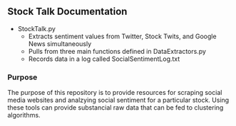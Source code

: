 ## Stock Talk Documentation
* StockTalk.py
   * Extracts sentiment values from Twitter, Stock Twits, and Google News simultaneously 
   * Pulls from three main functions defined in DataExtractors.py
   * Records data in a log called SocialSentimentLog.txt

### Purpose

The purpose of this repository is to provide resources for scraping social media websites and analzying social sentiment for a particular stock. Using these tools can provide substancial raw data that can be fed to clustering algorithms.
